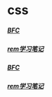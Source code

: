 # css

##### [BFC](/css/css--BFC.md)
##### [rem学习笔记](/css/css--rem学习笔记.md)

##### [BFC](/css/css--BFC.md)
##### [rem学习笔记](/css/css--rem学习笔记.md)
